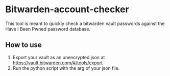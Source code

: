 # Bitwarden-account-checker

This tool is meant to quickly check a bitwarden vault passwords against the Have I Been Pwned password database.


## How to use
1) Export your vault as an unencrypted json at https://vault.bitwarden.com/#/tools/export
2) Run the python script with the arg of your json file. 